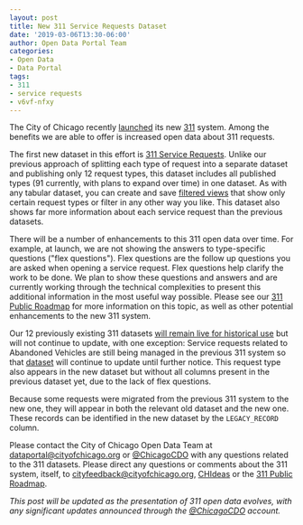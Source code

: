 ```yaml
---
layout: post
title: New 311 Service Requests Dataset
date: '2019-03-06T13:30-06:00'
author: Open Data Portal Team
categories:
- Open Data
- Data Portal
tags:
- 311
- service requests
- v6vf-nfxy
---
```

The City of Chicago recently [launched](https://www.cityofchicago.org/city/en/sites/311ProjectInformation/home.html) its new [311](https://311.chicago.gov) system. Among the benefits we are able to offer is increased open data about 311 requests.

The first new dataset in this effort is [311 Service Requests](https://data.cityofchicago.org/d/v6vf-nfxy). Unlike our previous approach of splitting each type of request into a separate dataset and publishing only 12 request types, this dataset includes all published types (91 currently, with plans to expand over time) in one dataset. As with any tabular dataset, you can create and save [filtered views](https://support.socrata.com/hc/en-us/articles/202950808-Creating-a-Filtered-View) that show only certain request types or filter in any other way you like. This dataset also shows far more information about each service request than the previous datasets.

There will be a number of enhancements to this 311 open data over time. For example, at launch, we are not showing the answers to type-specific questions ("flex questions"). Flex questions are the follow up questions you are asked when opening a service request. Flex questions help clarify the work to be done. We plan to show these questions and answers and are currently working through the technical complexities to present this additional information in the most useful way possible. Please see our [311 Public Roadmap](https://trello.com/b/AODvHk2V/311-public-roadmap) for more information on this topic, as well as other potential enhancements to the new 311 system.

Our 12 previously existing 311 datasets [will remain live for historical use](http://dev.cityofchicago.org/open%20data/data%20portal/2018/12/11/legacy-sr-datasets-announcement.html) but will not continue to update, with one exception: Service requests related to Abandoned Vehicles are still being managed in the previous 311 system so that [dataset](https://data.cityofchicago.org/d/3c9v-pnva) will continue to update until further notice. This request type also appears in the new dataset but without all columns present in the previous dataset yet, due to the lack of flex questions.

Because some requests were migrated from the previous 311 system to the new one, they will appear in both the relevant old dataset and the new one. These records can be identified in the new dataset by the `LEGACY_RECORD` column.

Please contact the City of Chicago Open Data Team at [dataportal@cityofchicago.org](mailto:dataportal@cityofchicago.org) or [@ChicagoCDO](https://twitter.com/ChicagoCDO) with any questions related to the 311 datasets. Please direct any questions or comments about the 311 system, itself, to [cityfeedback@cityofchicago.org](mailto:cityfeedback@cityofchicago.org), [CHIdeas](https://www.chideas.org) or the [311 Public Roadmap](https://trello.com/b/AODvHk2V/311-public-roadmap).

*This post will be updated as the presentation of 311 open data evolves, with any significant updates announced through the [@ChicagoCDO](https://twitter.com/ChicagoCDO) account.*
